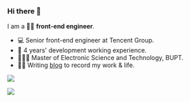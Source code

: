 ### Hi there 👋

I am a  👩‍💻 **front-end engineer**.

* 💻   Senior front-end engineer at Tencent Group.
* 📆   4 years' development working experience.
* 👩🏻‍🎓   Master of Electronic Science and Technology, BUPT.
* ✍🏻   Writing [blog](https://2xiao.github.io/fe) to record my work & life.

![](https://github-readme-stats.vercel.app/api?username=2xiao&show_icons=true&count_private=true&theme=default_repocard&hide_title=true)

![](https://visitor-badge.glitch.me/badge?page_id=2xiao.readme)
